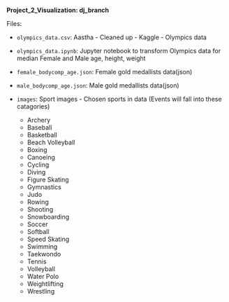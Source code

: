 **Project_2_Visualization: dj_branch**

Files:

- `olympics_data.csv`: Aastha - Cleaned up - Kaggle - Olympics data

- `olympics_data.ipynb`: Jupyter notebook to transform Olympics data for median Female and Male age, height, weight

- `female_bodycomp_age.json`: Female gold medallists data(json)

- `male_bodycomp_age.json`: Male gold medallists data(json)

- `images`: Sport images - Chosen sports in data (Events will fall into these catagories)
	- Archery
	- Baseball
	- Basketball
	- Beach Volleyball
	- Boxing
	- Canoeing
	- Cycling
	- Diving
	- Figure Skating
	- Gymnastics
	- Judo
	- Rowing
	- Shooting
	- Snowboarding
	- Soccer
	- Softball
	- Speed Skating
	- Swimming
	- Taekwondo
	- Tennis
	- Volleyball
	- Water Polo
	- Weightlifting
	- Wrestling